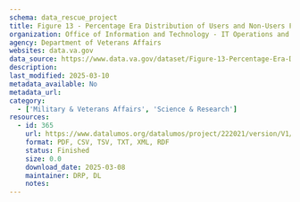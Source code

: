 ```yaml
---
schema: data_rescue_project 
title: Figure 13 - Percentage Era Distribution of Users and Non-Users FY2018 - Females
organization: Office of Information and Technology - IT Operations and Services (ITOPS)
agency: Department of Veterans Affairs
websites: data.va.gov
data_source: https://www.data.va.gov/dataset/Figure-13-Percentage-Era-Distribution-of-Users-and/us7y-sjad
description: 
last_modified: 2025-03-10
metadata_available: No
metadata_url: 
category:
  - ['Military & Veterans Affairs', 'Science & Research'] 
resources:
  - id: 365
    url: https://www.datalumos.org/datalumos/project/222021/version/V1/view
    format: PDF, CSV, TSV, TXT, XML, RDF
    status: Finished
    size: 0.0
    download_date: 2025-03-08
    maintainer: DRP, DL
    notes: 
---
```

